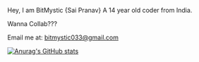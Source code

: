 Hey, I am BitMystic {Sai Pranav} A 14 year old coder from India.

Wanna Collab???

Email me at: bitmystic033@gmail.com

[![Anurag's GitHub stats](https://github-readme-stats.vercel.app/api?username=anuraghazra)](https://github.com/anuraghazra/github-readme-stats)
